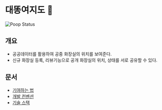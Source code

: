# 대똥여지도 💩

![Poop Status](https://img.shields.io/badge/%F0%9F%92%A9-urgent-red)

## 개요

- 공공데이터를 활용하여 공중 화장실의 위치를 보여준다.
- 신규 화장실 등록, 리뷰기능으로 공개 화장실의 위치, 상태를 서로 공유할 수 있다.

## 문서

- [기여하는 법](https://toiletpaper-psgo.onrender.com/docs/devlog/contribution-guide)
- [개발 컨벤션](https://toiletpaper-psgo.onrender.com/docs/devlog/convention)
- [기술 스택](https://toiletpaper-psgo.onrender.com/docs/devlog/tech-guide)
